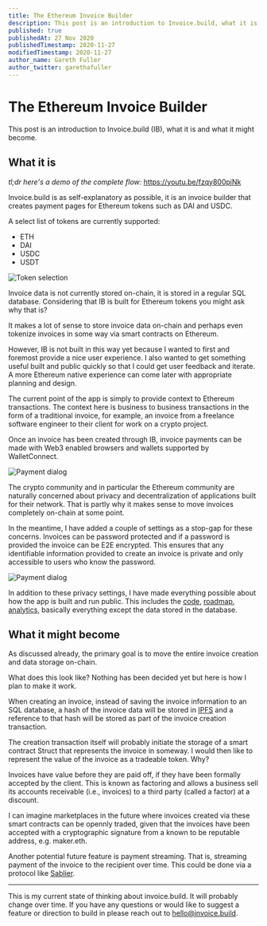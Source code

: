 ```yaml
---
title: The Ethereum Invoice Builder
description: This post is an introduction to Invoice.build, what it is and what it might become.
published: true
publishedAt: 27 Nov 2020
publishedTimestamp: 2020-11-27
modifiedTimestamp: 2020-11-27
author_name: Gareth Fuller
author_twitter: garethafuller
---
```


# The Ethereum Invoice Builder
This post is an introduction to Invoice.build (IB), what it is and what it might become.

## What it is
*tl;dr here's a demo of the complete flow:* https://youtu.be/fzqy800piNk

Invoice.build is as self-explanatory as possible, it is an invoice builder that creates payment pages for Ethereum tokens such as DAI and USDC.

A select list of tokens are currently supported:

- ETH
- DAI
- USDC
- USDT

![Token selection](/images/screenshots/token-selection.png)

Invoice data is not currently stored on-chain, it is stored in a regular SQL database. Considering that IB is built for Ethereum tokens you might ask why that is?

It makes a lot of sense to store invoice data on-chain and perhaps even tokenize invoices in some way via smart contracts on Ethereum. 

However, IB is not built in this way yet because I wanted to first and foremost provide a nice user experience. I also wanted to get something useful built and public quickly so that I could get user feedback and iterate. A more Ethereum native experience can come later with appropriate planning and design.

The current point of the app is simply to provide context to Ethereum transactions. The context here is business to business transactions in the form of a traditional invoice, for example, an invoice from a freelance software engineer to their client for work on a crypto project.

Once an invoice has been created through IB, invoice payments can be made with Web3 enabled browsers and wallets supported by WalletConnect.

![Payment dialog](/images/screenshots/payment-dialog.png)

The crypto community and in particular the Ethereum community are naturally concerned about privacy and decentralization of applications built for their network. That is partly why it makes sense to move invoices completely on-chain at some point.

In the meantime, I have added a couple of settings as a stop-gap for these concerns. Invoices can be password protected and if a password is provided the invoice can be E2E encrypted. This ensures that any identifiable information provided to create an invoice is private and only accessible to users who know the password.

![Payment dialog](/images/screenshots/invoice-settings.png)

In addition to these privacy settings, I have made everything possible about how the app is built and run public. This includes the [code](https://github.com/Invoice-build), [roadmap](https://trello.com/b/RKj2K6Hz/product-roadmap), [analytics](https://app.usefathom.com/share/qktowsha/invoice.build#/?range=last_7_days&site=27918), basically everything except the data stored in the database.

## What it might become
As discussed already, the primary goal is to move the entire invoice creation and data storage on-chain. 

What does this look like? Nothing has been decided yet but here is how I plan to make it work.

When creating an invoice, instead of saving the invoice information to an SQL database, a hash of the invoice data will be stored in [IPFS](https://ipfs.io/) and a reference to that hash will be stored as part of the invoice creation transaction.

The creation transaction itself will probably initiate the storage of a smart contract Struct that represents the invoice in someway. I would then like to represent the value of the invoice as a tradeable token. Why?

Invoices have value before they are paid off, if they have been formally accepted by the client. This is known as factoring and allows a business sell its accounts receivable (i.e., invoices) to a third party (called a factor) at a discount.

I can imagine marketplaces in the future where invoices created via these smart contracts can be opennly traded, given that the invoices have been accepted with a cryptographic signature from a known to be reputable address, e.g. maker.eth.

Another potential future feature is payment streaming. That is, streaming payment of the invoice to the recipient over time. This could be done via a protocol like [Sablier](https://sablier.finance/).

---

This is my current state of thinking about invoice.build. It will probably change over time. If you have any questions or would like to suggest a feature or direction to build in please reach out to hello@invoice.build.
